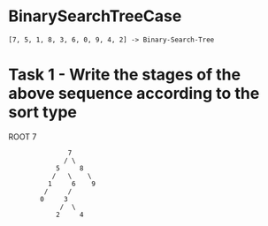 # BinarySearchTreeCase



    [7, 5, 1, 8, 3, 6, 0, 9, 4, 2] -> Binary-Search-Tree

# Task 1 - Write the stages of the above sequence according to the sort type

 ROOT 7

                   7
                  / \
                5     8 
               /   \    \
              1     6    9
             /     /
            0     3
                 /  \
                2     4 

